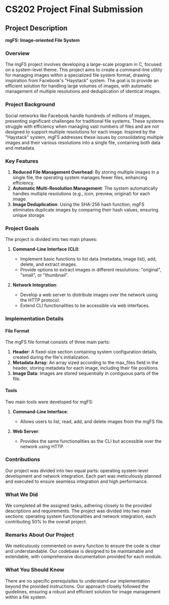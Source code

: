 # CS202 Project Final Submission

## Project Description

**mgFS: Image-oriented File System**

### Overview

The mgFS project involves developing a large-scale program in C, focused on a system-level theme. This project aims to create a command-line utility for managing images within a specialized file system format, drawing inspiration from Facebook's "Haystack" system. The goal is to provide an efficient solution for handling large volumes of images, with automatic management of multiple resolutions and deduplication of identical images.

### Project Background

Social networks like Facebook handle hundreds of millions of images, presenting significant challenges for traditional file systems. These systems struggle with efficiency when managing vast numbers of files and are not designed to support multiple resolutions for each image. Inspired by the "Haystack" system, mgFS addresses these issues by consolidating multiple images and their various resolutions into a single file, containing both data and metadata.

### Key Features

1. **Reduced File Management Overhead**: By storing multiple images in a single file, the operating system manages fewer files, enhancing efficiency.
2. **Automatic Multi-Resolution Management**: The system automatically handles multiple resolutions (e.g., icon, preview, original) for each image.
3. **Image Deduplication**: Using the SHA-256 hash function, mgFS eliminates duplicate images by comparing their hash values, ensuring unique storage.

### Project Goals

The project is divided into two main phases:

1. **Command-Line Interface (CLI)**: 
   - Implement basic functions to list data (metadata, image list), add, delete, and extract images.
   - Provide options to extract images in different resolutions: "original", "small", or "thumbnail".

2. **Network Integration**:
   - Develop a web server to distribute images over the network using the HTTP protocol.
   - Extend CLI functionalities to be accessible via web interfaces.

### Implementation Details

#### File Format

The mgFS file format consists of three main parts:

1. **Header**: A fixed-size section containing system configuration details, created during the file's initialization.
2. **Metadata Array**: An array sized according to the max_files field in the header, storing metadata for each image, including their file positions.
3. **Image Data**: Images are stored sequentially in contiguous parts of the file.

#### Tools

Two main tools were developed for mgFS:

1. **Command-Line Interface**:
   - Allows users to list, read, add, and delete images from the mgFS file.
   
2. **Web Server**:
   - Provides the same functionalities as the CLI but accessible over the network using HTTP.
   
### Contributions

Our project was divided into two equal parts: operating system-level development and network integration. Each part was meticulously planned and executed to ensure seamless integration and high performance.

### What We Did

We completed all the assigned tasks, adhering closely to the provided descriptions and requirements. The project was divided into two main sections: operating system functionalities and network integration, each contributing 50% to the overall project.

### Remarks About Our Project

We meticulously commented on every function to ensure the code is clear and understandable. Our codebase is designed to be maintainable and extendable, with comprehensive documentation provided for each module.

### What You Should Know

There are no specific prerequisites to understand our implementation beyond the provided instructions. Our approach closely followed the guidelines, ensuring a robust and efficient solution for image management within a file system.
